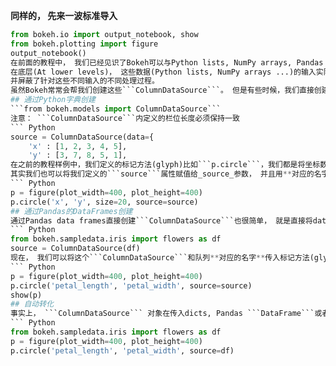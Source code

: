 **同样的， 先来一波标准导入**  
``` Python 
from bokeh.io import output_notebook, show
from bokeh.plotting import figure
output_notebook()  
在前面的教程中， 我们已经见识了Bokeh可以与Python lists, NumPy arrays, Pandas series等等， 完美协作。
在底层(At lower levels)， 这些数据(Python lists, NumPy arrays ...)的输入实际上被Bokeh的```ColumnDataSource```统一接收了， 
并屏蔽了针对这些不同输入的不同处理过程。  
虽然Bokeh常常会帮我们创建这些```ColumnDataSource```。 但是有些时候，我们直接创建它也是很有用的。  
## 通过Python字典创建  
```from bokeh.models import ColumnDataSource```  
注意： ```ColumnDataSource```内定义的栏位长度必须保持一致
``` Python
source = ColumnDataSource(data={
    'x' : [1, 2, 3, 4, 5],
    'y' : [3, 7, 8, 5, 1],
在之前的教程样例中，我们定义的标记方法(glyph)比如```p.circle```，我们都是将坐标数据直接写入对应的参数中。
其实我们也可以将我们定义的```source```属性赋值给_source_参数， 并且用**对应的名字**写入参数中。
``` Python 
p = figure(plot_width=400, plot_height=400)
p.circle('x', 'y', size=20, source=source)
## 通过Pandas的DataFrames创建  
通过Pandas data frames直接创建```ColumnDataSource```也很简单， 就是直接将data frame对象传入```ColumnDataSource```即可。  
``` Python  
from bokeh.sampledata.iris import flowers as df
source = ColumnDataSource(df)
现在， 我们可以将这个```ColumnDataSource```和队列**对应的名字**传入标记方法(glyph)  
``` Python 
p = figure(plot_width=400, plot_height=400)
p.circle('petal_length', 'petal_width', source=source)
show(p)   
## 自动转化  
事实上， ```ColumnDataSource``` 对象在传入dicts, Pandas ```DataFrame```或者```GroupBy```后能自动创建.  
``` Python
from bokeh.sampledata.iris import flowers as df
p = figure(plot_width=400, plot_height=400)
p.circle('petal_length', 'petal_width', source=df)

